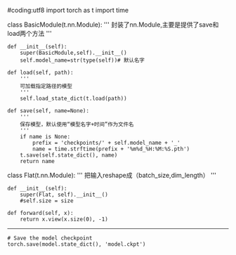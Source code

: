 

<!--
 * @version:
 * @Author:  StevenJokess https://github.com/StevenJokess
 * @Date: 2020-12-17 20:08:27
 * @LastEditors:  StevenJokess https://github.com/StevenJokess
 * @LastEditTime: 2020-12-27 14:01:53
 * @Description:
 * @TODO::
 * @Reference:https://github.com/chenyuntc/pytorch-best-practice/blob/master/models/BasicModule.py
-->
#coding:utf8
import torch as t
import time


class BasicModule(t.nn.Module):
    '''
    封装了nn.Module,主要是提供了save和load两个方法
    '''

    def __init__(self):
        super(BasicModule,self).__init__()
        self.model_name=str(type(self))# 默认名字

    def load(self, path):
        '''
        可加载指定路径的模型
        '''
        self.load_state_dict(t.load(path))

    def save(self, name=None):
        '''
        保存模型，默认使用“模型名字+时间”作为文件名
        '''
        if name is None:
            prefix = 'checkpoints/' + self.model_name + '_'
            name = time.strftime(prefix + '%m%d_%H:%M:%S.pth')
        t.save(self.state_dict(), name)
        return name


class Flat(t.nn.Module):
    '''
    把输入reshape成（batch_size,dim_length）
    '''

    def __init__(self):
        super(Flat, self).__init__()
        #self.size = size

    def forward(self, x):
        return x.view(x.size(0), -1)

---

    # Save the model checkpoint
    torch.save(model.state_dict(), 'model.ckpt')
